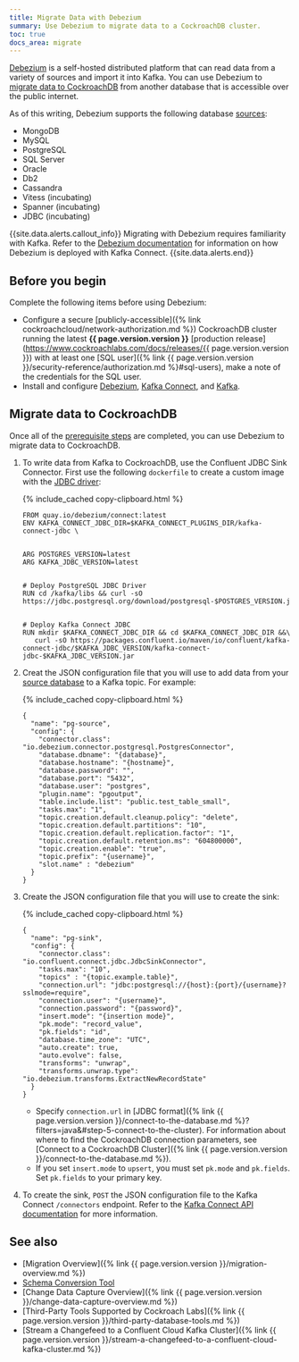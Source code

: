 ```yaml
---
title: Migrate Data with Debezium
summary: Use Debezium to migrate data to a CockroachDB cluster.
toc: true
docs_area: migrate
---
```


[Debezium](https://debezium.io/) is a self-hosted distributed platform that can read data from a variety of sources and import it into Kafka. You can use Debezium to [migrate data to CockroachDB](#migrate-data-to-cockroachdb) from another database that is accessible over the public internet.

As of this writing, Debezium supports the following database [sources](https://debezium.io/documentation/reference/stable/connectors/index.html):

- MongoDB
- MySQL
- PostgreSQL
- SQL Server
- Oracle
- Db2
- Cassandra
- Vitess (incubating)
- Spanner (incubating)
- JDBC (incubating)

{{site.data.alerts.callout_info}}
Migrating with Debezium requires familiarity with Kafka. Refer to the [Debezium documentation](https://debezium.io/documentation/reference/stable/architecture.html) for information on how Debezium is deployed with Kafka Connect.
{{site.data.alerts.end}}

## Before you begin

Complete the following items before using Debezium:

- Configure a secure [publicly-accessible]({% link cockroachcloud/network-authorization.md %}) CockroachDB cluster running the latest **{{ page.version.version }}** [production release](https://www.cockroachlabs.com/docs/releases/{{ page.version.version }}) with at least one [SQL user]({% link {{ page.version.version }}/security-reference/authorization.md %}#sql-users), make a note of the credentials for the SQL user.
- Install and configure [Debezium](https://debezium.io/), [Kafka Connect](https://docs.confluent.io/platform/current/connect/index.html), and [Kafka](https://kafka.apache.org/).

## Migrate data to CockroachDB

Once all of the [prerequisite steps](#before-you-begin) are completed, you can use Debezium to migrate data to CockroachDB.

1. To write data from Kafka to CockroachDB, use the Confluent JDBC Sink Connector. First use the following `dockerfile` to create a custom image with the [JDBC driver](https://www.confluent.io/hub/confluentinc/kafka-connect-jdbc):

    {% include_cached copy-clipboard.html %}
    ~~~
    FROM quay.io/debezium/connect:latest
    ENV KAFKA_CONNECT_JDBC_DIR=$KAFKA_CONNECT_PLUGINS_DIR/kafka-connect-jdbc \


    ARG POSTGRES_VERSION=latest
    ARG KAFKA_JDBC_VERSION=latest


    # Deploy PostgreSQL JDBC Driver
    RUN cd /kafka/libs && curl -sO https://jdbc.postgresql.org/download/postgresql-$POSTGRES_VERSION.jar


    # Deploy Kafka Connect JDBC
    RUN mkdir $KAFKA_CONNECT_JDBC_DIR && cd $KAFKA_CONNECT_JDBC_DIR &&\
       curl -sO https://packages.confluent.io/maven/io/confluent/kafka-connect-jdbc/$KAFKA_JDBC_VERSION/kafka-connect-jdbc-$KAFKA_JDBC_VERSION.jar
    ~~~

1. Creat the JSON configuration file that you will use to add data from your [source database](https://debezium.io/documentation/reference/stable/connectors/index.html) to a Kafka topic. For example:

    {% include_cached copy-clipboard.html %}
    ~~~ shell
    {
      "name": "pg-source",
      "config": {
        "connector.class": "io.debezium.connector.postgresql.PostgresConnector",
        "database.dbname": "{database}",
        "database.hostname": "{hostname}",
        "database.password": "",
        "database.port": "5432",
        "database.user": "postgres",
        "plugin.name": "pgoutput",
        "table.include.list": "public.test_table_small",
        "tasks.max": "1",
        "topic.creation.default.cleanup.policy": "delete",
        "topic.creation.default.partitions": "10",
        "topic.creation.default.replication.factor": "1",
        "topic.creation.default.retention.ms": "604800000",
        "topic.creation.enable": "true",
        "topic.prefix": "{username}",
        "slot.name" : "debezium"
      }
    }
    ~~~

1. Create the JSON configuration file that you will use to create the sink:

    {% include_cached copy-clipboard.html %}
    ~~~ shell
    {
      "name": "pg-sink",
      "config": {
        "connector.class": "io.confluent.connect.jdbc.JdbcSinkConnector", 
        "tasks.max": "10",
        "topics" : "{topic.example.table}",
        "connection.url": "jdbc:postgresql://{host}:{port}/{username}?sslmode=require",
        "connection.user": "{username}",
        "connection.password": "{password}",
        "insert.mode": "{insertion mode}",
        "pk.mode": "record_value",
        "pk.fields": "id",
        "database.time_zone": "UTC",
        "auto.create": true,
        "auto.evolve": false,
        "transforms": "unwrap",
        "transforms.unwrap.type": "io.debezium.transforms.ExtractNewRecordState"
      }
    }
    ~~~
    
    - Specify `connection.url` in [JDBC format]({% link {{ page.version.version }}/connect-to-the-database.md %}?filters=java&#step-5-connect-to-the-cluster). For information about where to find the CockroachDB connection parameters, see [Connect to a CockroachDB Cluster]({% link {{ page.version.version }}/connect-to-the-database.md %}).
    - If you set `insert.mode` to `upsert`, you must set `pk.mode` and `pk.fields`. Set `pk.fields` to your primary key.

1. To create the sink, `POST` the JSON configuration file to the Kafka Connect `/connectors` endpoint. Refer to the [Kafka Connect API documentation](https://kafka.apache.org/documentation/#connect_rest) for more information.

## See also

- [Migration Overview]({% link {{ page.version.version }}/migration-overview.md %})
- [Schema Conversion Tool](https://www.cockroachlabs.com/docs/cockroachcloud/migrations-page)
- [Change Data Capture Overview]({% link {{ page.version.version }}/change-data-capture-overview.md %})
- [Third-Party Tools Supported by Cockroach Labs]({% link {{ page.version.version }}/third-party-database-tools.md %})
- [Stream a Changefeed to a Confluent Cloud Kafka Cluster]({% link {{ page.version.version }}/stream-a-changefeed-to-a-confluent-cloud-kafka-cluster.md %})
